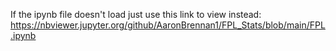 If the ipynb file doesn't load just use this link to view instead: https://nbviewer.jupyter.org/github/AaronBrennan1/FPL_Stats/blob/main/FPL.ipynb
